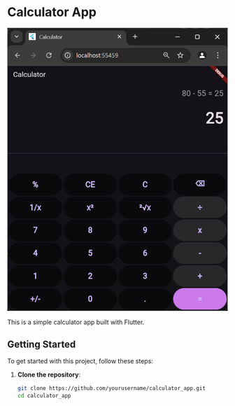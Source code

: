 # Calculator App

![Calculator](calculator.png)

This is a simple calculator app built with Flutter.

## Getting Started

To get started with this project, follow these steps:

1. **Clone the repository**:
   ```sh
   git clone https://github.com/yourusername/calculator_app.git
   cd calculator_app